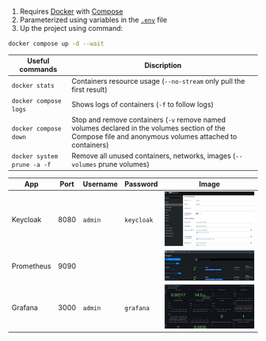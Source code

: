 1. Requires [Docker](https://docs.docker.com/engine/install/) with [Compose](https://docs.docker.com/compose/install/)
2. Parameterized using variables in the [`.env`](.env) file
3. Up the project using command:
```sh
docker compose up -d --wait
```

| Useful commands | Discription
|-|-
| `docker stats` | Containers resource usage (`--no-stream` only pull the first result)
| `docker compose logs` | Shows logs of containers (`-f` to follow logs)
| `docker compose down` | Stop and remove containers (`-v` remove named volumes declared in the volumes section of the Compose file and anonymous volumes attached to containers)
| `docker system prune -a -f` | Remove all unused containers, networks, images (`--volumes` prune volumes)

| App | Port | Username | Password | Image
|-|-|-|-|-
| Keycloak | 8080 | `admin` | `keycloak` | ![Keycloak Grafana Client in the realm test](.github/images/keycloak.png)
| Prometheus | 9090 | | | ![Prometheus Targets](.github/images/prometheus.png)
| Grafana | 3000 | `admin` | `grafana` | ![Grafana Keycloak Dashboard](.github/images/grafana.png)
